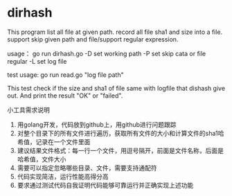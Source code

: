 # dirhash
This program list all file at given path.
record all file sha1 and size into a file.
support skip given path and file/support regular expression.

usage：
go run dirhash.go -D  set working path   -P set skip cata or file regular  -L  set log file


test usage:
go run read.go  "log file path"

This test check if the size and sha1 of file  same with logfile that dishash give out. And print the result "OK" or "failed".

 
小工具需求说明

1. 用golang开发，代码放到github上，用github进行问题跟踪
2. 对整个目录下的所有文件进行遍历，获取所有文件的大小和计算文件的sha1哈希值，记录在一个文件里面
3. 建议结果文件格式：每一行一个文件，用逗号隔开，前面是文件名称，后面是哈希值，文件大小
4. 需要可以指定忽略哪些目录、文件，需要支持通配符
5. 代码实现简洁，运行性能高得分高
6. 要求通过测试代码自我证明代码能够可靠运行并正确实现上述功能

